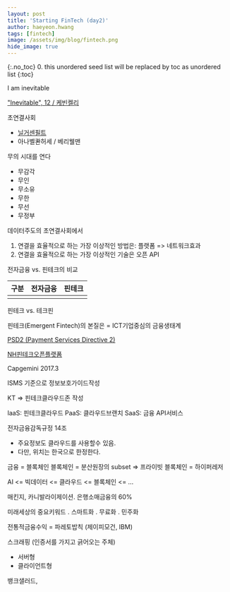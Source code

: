 ```yaml
---
layout: post
title: 'Starting FinTech (day2)' 
author: haeyeon.hwang
tags: [fintech]
image: /assets/img/blog/fintech.png
hide_image: true
---
```


{:.no_toc}
0. this unordered seed list will be replaced by toc as unordered list
{:toc}


I am inevitable

["Inevitable", 12 / 케빈켈리](http://blog.naver.com/PostView.nhn?blogId=jow1208&logNo=220905316291&categoryNo=0&parentCategoryNo=0&viewDate=&currentPage=1&postListTopCurrentPage=1&from=postView)

초연결사회 
- [닐거센필트](https://www.zdnet.co.kr/view/?no=00000039135229)
- 아나벨콴허세 / 베리웰맨

무의 시대를 연다
- 무감각
- 무인
- 무소유
- 무한
- 무선
- 무정부

데이터주도의 초연결사회에서
1. 연결을 효율적으로 하는 가장 이상적인 방법은: 플랫폼 => 네트워크효과
2. 연결을 효율적으로 하는 가장 이상적인 기술은 오픈 API

전자금융 vs. 핀테크의 비교

구분|전자금융|핀테크
---|---|---
||

핀테크 vs. 테크핀

핀테크(Emergent Fintech)의 본질은
= ICT기업중심의 금융생태계

[PSD2 (Payment Services Directive 2)](https://m.blog.naver.com/n_privacy/221203183269)

[NH핀테크오픈플랫폼](https://m.blog.naver.com/n_privacy/221203183269)

Capgemini 2017.3

ISMS 기준으로 정보보호가이드작성

KT => 핀테크클라우드존 작성

IaaS: 핀테크클라우드
PaaS: 클라우드브랜치
SaaS: 금융 API서비스

전자금융감독규정 14조
- 주요정보도 클라우드를 사용할수 있음.
- 다만, 위치는 한국으로 한정한다.

금융 = 블록체인
블록체인 = 분산원장의 subset
=> 프라이빗 블록체인 = 하이퍼레저


AI <= 빅데이터 <= 클라우드 <= 블록체인 <= ...

매킨지, 카니발라이제이션.
은행소매금융의 60%

미래세상의 중요키워드
. 스마트화
. 무료화
. 민주화

전통적금융수익 = 파레토밥칙 (제이피모건, IBM)


스크래핑 (인증서를 가지고 긁어오는 주체)
- 서버형
- 클라이언트형

뱅크샐러드, 






















